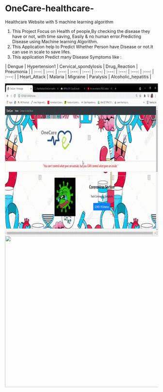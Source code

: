 # OneCare-healthcare-
Healthcare Website with 5 machine learning algorithm
1. This Project Focus on Health of people,By checking the disease they have or not, with time saving, Easily & no human error.Predicting Disease using Machine learning Algorithm.
2. This Application help to Predict Whether Person have Disease or not.It can use in scale to save lifes.
3. This appilcation  Predict many Disease Symptoms like :

| Dengue | Hypertension1 | Cervical_spondylosis | Drug_Reaction | Pneumonia |
| :---: | :---: | :---: | :---: | :---: | :---: | :---: | :---: | :---: | :---: | :---: |
| Heart_Attack | Malaria | Migraine | Paralysis | Alcoholic_hepatitis |

 <img src="/OneCare - Homepage - Google Chrome 2021-04-26 15-41-08.gif" width="700" height="500" />

 <img src="/OneCare - Homepage - Google Chrome 2021-04-26 15-11-54 (1).gif" width="700" height="500" />
